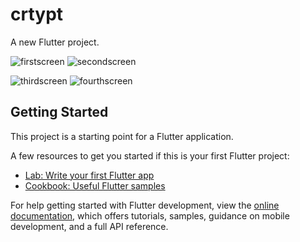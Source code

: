 # crtypt

A new Flutter project.

![firstscreen](https://user-images.githubusercontent.com/58287242/188742563-d9618c81-3490-4183-9dd3-02c34446496d.png)  ![secondscreen](https://user-images.githubusercontent.com/58287242/188743201-f5eff19a-3dda-411b-b74d-55db9727c1a2.png)



![thirdscreen](https://user-images.githubusercontent.com/58287242/188743429-5ecb7b68-8b48-4730-9904-bb22fff1e54d.png) ![fourthscreen](https://user-images.githubusercontent.com/58287242/188743661-34b60415-d83a-4606-9e86-50076e25e806.png)




## Getting Started

This project is a starting point for a Flutter application.

A few resources to get you started if this is your first Flutter project:

- [Lab: Write your first Flutter app](https://docs.flutter.dev/get-started/codelab)
- [Cookbook: Useful Flutter samples](https://docs.flutter.dev/cookbook)

For help getting started with Flutter development, view the
[online documentation](https://docs.flutter.dev/), which offers tutorials,
samples, guidance on mobile development, and a full API reference.
